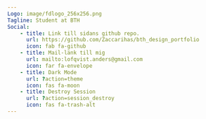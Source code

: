 ```yaml
---
Logo: image/fdlogo_256x256.png
Tagline: Student at BTH
Social:
    - title: Link till sidans github repo.
      url: https://github.com/Zaccarihas/bth_design_portfolio
      icon: fab fa-github
    - title: Mail-länk till mig
      url: mailto:lofqvist.anders@gmail.com
      icon: far fa-envelope
    - title: Dark Mode
      url: ?action=theme
      icon: fas fa-moon
    - title: Destroy Session
      url: ?action=session_destroy
      icon: fas fa-trash-alt
---
```

